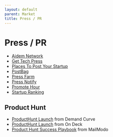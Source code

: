 ```yaml
---
layout: default
parent: Market
title: Press / PR
---
```


# Press / PR

- [Aidem Network](https://www.aidem.network)
- [Get Tech Press](https://www.gettechpress.com)
- [Places To Post Your Startup](https://www.placestopostyourstartup.com)
- [PostBag](https://postbag.co)
- [Press Farm](https://press.farm)
- [Press Notify](https://pressnotify.com)
- [Promote Hour](https://www.promotehour.com)
- [Startup Ranking](https://www.startupranking.com)

## Product Hunt

- [ProductHunt Launch](https://www.demandcurve.com/playbooks/product-hunt-launch) from Demand Curve
- [ProductHunt Launch](https://odteam.notion.site/Launch-on-Product-Hunt-9133bb05c8c94efaa534140bbd85a02a) from On Deck
- [Product Hunt Success Playbook](https://www.mailmodo.com/product-hunt-launch/) from MailModo